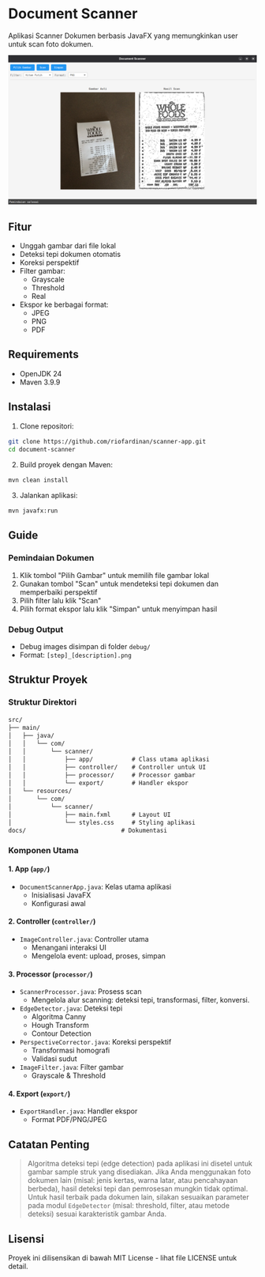 # Document Scanner

Aplikasi Scanner Dokumen berbasis JavaFX yang memungkinkan user untuk scan foto dokumen.

![Preview app](example-app.png)

## Fitur
- Unggah gambar dari file lokal
- Deteksi tepi dokumen otomatis
- Koreksi perspektif
- Filter gambar:
  - Grayscale
  - Threshold
  - Real
- Ekspor ke berbagai format:
  - JPEG
  - PNG
  - PDF

## Requirements
- OpenJDK 24
- Maven 3.9.9

## Instalasi

1. Clone repositori:
```bash
git clone https://github.com/riofardinan/scanner-app.git
cd document-scanner
```

2. Build proyek dengan Maven:
```bash
mvn clean install
```

3. Jalankan aplikasi:
```bash
mvn javafx:run
```

## Guide

### Pemindaian Dokumen
1. Klik tombol "Pilih Gambar" untuk memilih file gambar lokal
2. Gunakan tombol "Scan" untuk mendeteksi tepi dokumen dan memperbaiki perspektif
3. Pilih filter lalu klik "Scan"
4. Pilih format ekspor lalu klik "Simpan" untuk menyimpan hasil

### Debug Output
- Debug images disimpan di folder `debug/`
- Format: `[step]_[description].png`

## Struktur Proyek

### Struktur Direktori
```
src/
├── main/
│   ├── java/
│   │   └── com/
│   │       └── scanner/
│   │           ├── app/           # Class utama aplikasi
│   │           ├── controller/    # Controller untuk UI
│   │           ├── processor/     # Processor gambar
│   │           └── export/        # Handler ekspor
│   └── resources/
│       └── com/
│           └── scanner/
│               ├── main.fxml      # Layout UI
│               └── styles.css     # Styling aplikasi
docs/                           # Dokumentasi
```

### Komponen Utama

#### 1. App (`app/`)
- `DocumentScannerApp.java`: Kelas utama aplikasi
  - Inisialisasi JavaFX
  - Konfigurasi awal

#### 2. Controller (`controller/`)
- `ImageController.java`: Controller utama
  - Menangani interaksi UI
  - Mengelola event: upload, proses, simpan

#### 3. Processor (`processor/`)
- `ScannerProcessor.java`: Prosess scan
  - Mengelola alur scanning: deteksi tepi, transformasi, filter, konversi.
- `EdgeDetector.java`: Deteksi tepi
  - Algoritma Canny
  - Hough Transform
  - Contour Detection
- `PerspectiveCorrector.java`: Koreksi perspektif
  - Transformasi homografi
  - Validasi sudut
- `ImageFilter.java`: Filter gambar
  - Grayscale & Threshold

#### 4. Export (`export/`)
- `ExportHandler.java`: Handler ekspor
  - Format PDF/PNG/JPEG

## Catatan Penting

 
> Algoritma deteksi tepi (edge detection) pada aplikasi ini disetel untuk gambar sample struk yang disediakan. Jika Anda menggunakan foto dokumen lain (misal: jenis kertas, warna latar, atau pencahayaan berbeda), hasil deteksi tepi dan pemrosesan mungkin tidak optimal. Untuk hasil terbaik pada dokumen lain, silakan sesuaikan parameter pada modul `EdgeDetector` (misal: threshold, filter, atau metode deteksi) sesuai karakteristik gambar Anda.

## Lisensi

Proyek ini dilisensikan di bawah MIT License - lihat file LICENSE untuk detail. 